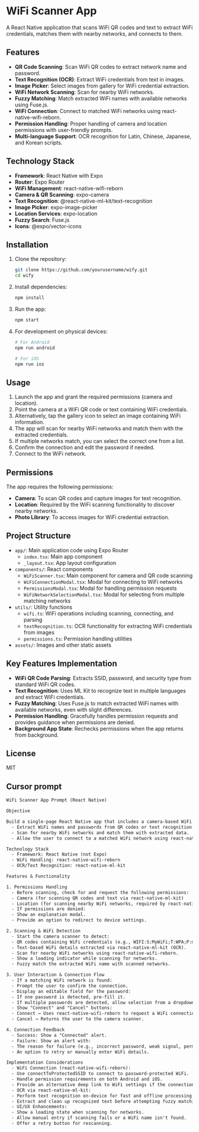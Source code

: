 # WiFi Scanner App

A React Native application that scans WiFi QR codes and text to extract WiFi credentials, matches them with nearby networks, and connects to them.

## Features

- **QR Code Scanning**: Scan WiFi QR codes to extract network name and password.
- **Text Recognition (OCR)**: Extract WiFi credentials from text in images.
- **Image Picker**: Select images from gallery for WiFi credential extraction.
- **WiFi Network Scanning**: Scan for nearby WiFi networks.
- **Fuzzy Matching**: Match extracted WiFi names with available networks using Fuse.js.
- **WiFi Connection**: Connect to matched WiFi networks using react-native-wifi-reborn.
- **Permission Handling**: Proper handling of camera and location permissions with user-friendly prompts.
- **Multi-language Support**: OCR recognition for Latin, Chinese, Japanese, and Korean scripts.

## Technology Stack

- **Framework**: React Native with Expo
- **Router**: Expo Router
- **WiFi Management**: react-native-wifi-reborn
- **Camera & QR Scanning**: expo-camera
- **Text Recognition**: @react-native-ml-kit/text-recognition
- **Image Picker**: expo-image-picker
- **Location Services**: expo-location
- **Fuzzy Search**: Fuse.js
- **Icons**: @expo/vector-icons

## Installation

1. Clone the repository:

   ```bash
   git clone https://github.com/yourusername/wify.git
   cd wify
   ```

2. Install dependencies:

   ```bash
   npm install
   ```

3. Run the app:

   ```bash
   npm start
   ```

4. For development on physical devices:

   ```bash
   # For Android
   npm run android

   # For iOS
   npm run ios
   ```

## Usage

1. Launch the app and grant the required permissions (camera and location).
2. Point the camera at a WiFi QR code or text containing WiFi credentials.
3. Alternatively, tap the gallery icon to select an image containing WiFi information.
4. The app will scan for nearby WiFi networks and match them with the extracted credentials.
5. If multiple networks match, you can select the correct one from a list.
6. Confirm the connection and edit the password if needed.
7. Connect to the WiFi network.

## Permissions

The app requires the following permissions:

- **Camera**: To scan QR codes and capture images for text recognition.
- **Location**: Required by the WiFi scanning functionality to discover nearby networks.
- **Photo Library**: To access images for WiFi credential extraction.

## Project Structure

- `app/`: Main application code using Expo Router
  - `index.tsx`: Main app component
  - `_layout.tsx`: App layout configuration
- `components/`: React components
  - `WiFiScanner.tsx`: Main component for camera and QR code scanning
  - `WiFiConnectionModal.tsx`: Modal for connecting to WiFi networks
  - `PermissionsModal.tsx`: Modal for handling permission requests
  - `WiFiNetworkSelectionModal.tsx`: Modal for selecting from multiple matching networks
- `utils/`: Utility functions
  - `wifi.ts`: WiFi operations including scanning, connecting, and parsing
  - `textRecognition.ts`: OCR functionality for extracting WiFi credentials from images
  - `permissions.ts`: Permission handling utilities
- `assets/`: Images and other static assets

## Key Features Implementation

- **WiFi QR Code Parsing**: Extracts SSID, password, and security type from standard WiFi QR codes.
- **Text Recognition**: Uses ML Kit to recognize text in multiple languages and extract WiFi credentials.
- **Fuzzy Matching**: Uses Fuse.js to match extracted WiFi names with available networks, even with slight differences.
- **Permission Handling**: Gracefully handles permission requests and provides guidance when permissions are denied.
- **Background App State**: Rechecks permissions when the app returns from background.

## License

MIT

## Cursor prompt

```txt
WiFi Scanner App Prompt (React Native)

Objective

Build a single-page React Native app that includes a camera-based WiFi scanner. The app should:
  - Extract WiFi names and passwords from QR codes or text recognition (OCR).
  - Scan for nearby WiFi networks and match them with extracted data.
  - Allow the user to connect to a matched WiFi network using react-native-wifi-reborn.

Technology Stack
  - Framework: React Native (not Expo)
  - WiFi Handling: react-native-wifi-reborn
  - OCR/Text Recognition: react-native-ml-kit

Features & Functionality

1. Permissions Handling
  - Before scanning, check for and request the following permissions:
  - Camera (for scanning QR codes and text via react-native-ml-kit)
  - Location (for scanning nearby WiFi networks, required by react-native-wifi-reborn)
  - If permissions are denied:
  - Show an explanation modal.
  - Provide an option to redirect to device settings.

2. Scanning & WiFi Detection
  - Start the camera scanner to detect:
  - QR codes containing WiFi credentials (e.g., WIFI:S:MyWiFi;T:WPA;P:mypassword;;).
  - Text-based WiFi details extracted via react-native-ml-kit (OCR).
  - Scan for nearby WiFi networks using react-native-wifi-reborn.
  - Show a loading indicator while scanning for networks.
  - Fuzzy match the extracted WiFi name with scanned networks.

3. User Interaction & Connection Flow
  - If a matching WiFi network is found:
  - Prompt the user to confirm the connection.
  - Display an editable field for the password:
  - If one password is detected, pre-fill it.
  - If multiple passwords are detected, allow selection from a dropdown/list.
  - Show "Connect" and "Cancel" buttons:
  - Connect → Uses react-native-wifi-reborn to request a WiFi connection.
  - Cancel → Returns the user to the camera scanner.

4. Connection Feedback
  - Success: Show a "Connected" alert.
  - Failure: Show an alert with:
  - The reason for failure (e.g., incorrect password, weak signal, permission denied).
  - An option to retry or manually enter WiFi details.

Implementation Considerations
  - WiFi Connection (react-native-wifi-reborn):
  - Use connectToProtectedSSID to connect to password-protected WiFi.
  - Handle permission requirements on both Android and iOS.
  - Provide an alternative deep link to WiFi settings if the connection fails.
  - OCR via react-native-ml-kit:
  - Perform text recognition on-device for fast and offline processing.
  - Extract and clean up recognized text before attempting fuzzy matching.
  - UI/UX Enhancements:
  - Show a loading state when scanning for networks.
  - Allow manual entry if scanning fails or a WiFi name isn't found.
  - Offer a retry button for rescanning.
```
